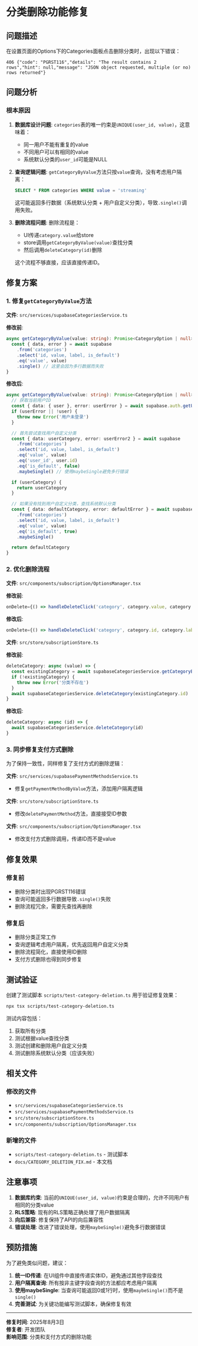 # 分类删除功能修复

## 问题描述

在设置页面的Options下的Categories面板点击删除分类时，出现以下错误：

```
406 {"code": "PGRST116","details": "The result contains 2 rows","hint": null,"message": "JSON object requested, multiple (or no) rows returned"}
```

## 问题分析

### 根本原因

1. **数据库设计问题**: `categories`表的唯一约束是`UNIQUE(user_id, value)`，这意味着：
   - 同一用户不能有重复的value
   - 不同用户可以有相同的value
   - 系统默认分类的`user_id`可能是NULL

2. **查询逻辑问题**: `getCategoryByValue`方法只按`value`查询，没有考虑用户隔离：
   ```sql
   SELECT * FROM categories WHERE value = 'streaming'
   ```
   这可能返回多行数据（系统默认分类 + 用户自定义分类），导致`.single()`调用失败。

3. **删除流程问题**: 删除流程是：
   - UI传递`category.value`给store
   - store调用`getCategoryByValue(value)`查找分类
   - 然后调用`deleteCategory(id)`删除

   这个流程不够直接，应该直接传递ID。

## 修复方案

### 1. 修复`getCategoryByValue`方法

**文件**: `src/services/supabaseCategoriesService.ts`

**修改前**:
```typescript
async getCategoryByValue(value: string): Promise<CategoryOption | null> {
  const { data, error } = await supabase
    .from('categories')
    .select('id, value, label, is_default')
    .eq('value', value)
    .single() // 这里会因为多行数据而失败
}
```

**修改后**:
```typescript
async getCategoryByValue(value: string): Promise<CategoryOption | null> {
  // 获取当前用户ID
  const { data: { user }, error: userError } = await supabase.auth.getUser()
  if (userError || !user) {
    throw new Error('用户未登录')
  }

  // 首先尝试查找用户自定义分类
  const { data: userCategory, error: userError2 } = await supabase
    .from('categories')
    .select('id, value, label, is_default')
    .eq('value', value)
    .eq('user_id', user.id)
    .eq('is_default', false)
    .maybeSingle() // 使用maybeSingle避免多行错误

  if (userCategory) {
    return userCategory
  }

  // 如果没有找到用户自定义分类，查找系统默认分类
  const { data: defaultCategory, error: defaultError } = await supabase
    .from('categories')
    .select('id, value, label, is_default')
    .eq('value', value)
    .eq('is_default', true)
    .maybeSingle()

  return defaultCategory
}
```

### 2. 优化删除流程

**文件**: `src/components/subscription/OptionsManager.tsx`

**修改前**:
```typescript
onDelete={() => handleDeleteClick('category', category.value, category.label)}
```

**修改后**:
```typescript
onDelete={() => handleDeleteClick('category', category.id, category.label)}
```

**文件**: `src/store/subscriptionStore.ts`

**修改前**:
```typescript
deleteCategory: async (value) => {
  const existingCategory = await supabaseCategoriesService.getCategoryByValue(value)
  if (!existingCategory) {
    throw new Error('分类不存在')
  }
  await supabaseCategoriesService.deleteCategory(existingCategory.id)
}
```

**修改后**:
```typescript
deleteCategory: async (id) => {
  await supabaseCategoriesService.deleteCategory(id)
}
```

### 3. 同步修复支付方式删除

为了保持一致性，同样修复了支付方式的删除逻辑：

**文件**: `src/services/supabasePaymentMethodsService.ts`
- 修复`getPaymentMethodByValue`方法，添加用户隔离逻辑

**文件**: `src/store/subscriptionStore.ts`
- 修改`deletePaymentMethod`方法，直接接受ID参数

**文件**: `src/components/subscription/OptionsManager.tsx`
- 修改支付方式删除调用，传递ID而不是value

## 修复效果

### 修复前
- 删除分类时出现PGRST116错误
- 查询可能返回多行数据导致`.single()`失败
- 删除流程冗余，需要先查找再删除

### 修复后
- 删除分类正常工作
- 查询逻辑考虑用户隔离，优先返回用户自定义分类
- 删除流程简化，直接使用ID删除
- 支付方式删除也得到同步修复

## 测试验证

创建了测试脚本 `scripts/test-category-deletion.ts` 用于验证修复效果：

```bash
npx tsx scripts/test-category-deletion.ts
```

测试内容包括：
1. 获取所有分类
2. 测试根据value查找分类
3. 测试创建和删除用户自定义分类
4. 测试删除系统默认分类（应该失败）

## 相关文件

### 修改的文件
- `src/services/supabaseCategoriesService.ts`
- `src/services/supabasePaymentMethodsService.ts`
- `src/store/subscriptionStore.ts`
- `src/components/subscription/OptionsManager.tsx`

### 新增的文件
- `scripts/test-category-deletion.ts` - 测试脚本
- `docs/CATEGORY_DELETION_FIX.md` - 本文档

## 注意事项

1. **数据库约束**: 当前的`UNIQUE(user_id, value)`约束是合理的，允许不同用户有相同的分类value
2. **RLS策略**: 现有的RLS策略正确处理了用户数据隔离
3. **向后兼容**: 修复保持了API的向后兼容性
4. **错误处理**: 改进了错误处理，使用`maybeSingle()`避免多行数据错误

## 预防措施

为了避免类似问题，建议：

1. **统一ID传递**: 在UI组件中直接传递实体ID，避免通过其他字段查找
2. **用户隔离查询**: 所有按非主键字段查询的方法都应考虑用户隔离
3. **使用maybeSingle**: 当查询可能返回0或1行时，使用`maybeSingle()`而不是`single()`
4. **完善测试**: 为关键功能编写测试脚本，确保修复有效

---

**修复时间**: 2025年8月3日  
**修复者**: 开发团队  
**影响范围**: 分类和支付方式的删除功能
